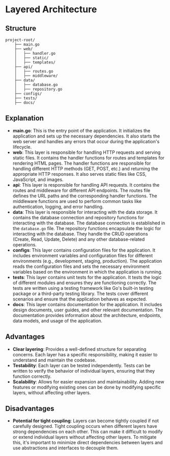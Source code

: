 # Layered Architecture

## Structure
```
project-root/
    ├── main.go
    ├── web/
    │   ├── handler.go
    │   ├── static/
    │   ├── templates/
    ├── api/
    │   ├── routes.go
    │   ├── middleware/
    ├── data/
    │   ├── database.go
    │   ├── repository.go
    ├── configs/
    ├── tests/
    ├── docs/
```

## Explanation
- **main.go**: This is the entry point of the application. It initializes the application and sets up the necessary dependencies. It also starts the web server and handles any errors that occur during the application's lifecycle.
- **web**: This layer is responsible for handling HTTP requests and serving static files. It contains the handler functions for routes and templates for rendering HTML pages. The handler functions are responsible for handling different HTTP methods (GET, POST, etc.) and returning the appropriate HTTP responses. It also serves static files like CSS, JavaScript, and images.
- **api**: This layer is responsible for handling API requests. It contains the routes and middleware for different API endpoints. The routes file defines the URL paths and the corresponding handler functions. The middleware functions are used to perform common tasks like authentication, logging, and error handling.
- **data**: This layer is responsible for interacting with the data storage. It contains the database connection and repository functions for interacting with the database. The database connection is established in the `database.go` file. The repository functions encapsulate the logic for interacting with the database. They handle the CRUD operations (Create, Read, Update, Delete) and any other database-related operations.
- **configs**: This layer contains configuration files for the application. It includes environment variables and configuration files for different environments (e.g., development, staging, production). The application reads the configuration files and sets the necessary environment variables based on the environment in which the application is running.
- **tests**: This layer contains unit tests for the application. It tests the logic of different modules and ensures they are functioning correctly. The tests are written using a testing framework like Go's built-in testing package or a third-party testing library. The tests cover different scenarios and ensure that the application behaves as expected.
- **docs**: This layer contains documentation for the application. It includes design documents, user guides, and other relevant documentation. The documentation provides information about the architecture, endpoints, data models, and usage of the application.

## Advantages
- **Clear layering**: Provides a well-defined structure for separating concerns. Each layer has a specific responsibility, making it easier to understand and maintain the codebase.
- **Testability**: Each layer can be tested independently. Tests can be written to verify the behavior of individual layers, ensuring that they function correctly.
- **Scalability**: Allows for easier expansion and maintainability. Adding new features or modifying existing ones can be done by modifying specific layers, without affecting other layers.

## Disadvantages
- **Potential for tight coupling**: Layers can become tightly coupled if not carefully designed. Tight coupling occurs when different layers have strong dependencies on each other. This can make it difficult to modify or extend individual layers without affecting other layers. To mitigate this, it's important to minimize direct dependencies between layers and use abstractions and interfaces to decouple them.
